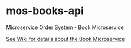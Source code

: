 # mos-books-api
Microservice Order System - Book Microservice

[See Wiki for details about the Book Microservice](https://github.com/HammerheadShark666/mos-books-api/wiki)
